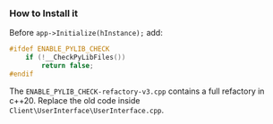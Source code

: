 ### How to Install it
Before `app->Initialize(hInstance);` add:

```cpp
#ifdef ENABLE_PYLIB_CHECK
	if (!__CheckPyLibFiles())
		return false;
#endif
```

The `ENABLE_PYLIB_CHECK-refactory-v3.cpp` contains a full refactory in c++20. Replace the old code inside `Client\UserInterface\UserInterface.cpp`.
